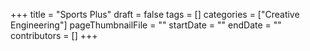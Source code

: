 +++
title = "Sports Plus"
draft = false
tags = []
categories = ["Creative Engineering"]
pageThumbnailFile = ""
startDate = ""
endDate = ""
contributors = []
+++
